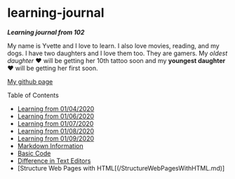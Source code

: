 # learning-journal
***Learning journal from 102***

My name is Yvette and I love to learn.  I also love movies, reading, and my dogs.  I have two daughters and I love them too.  They are gamers.  My *oldest daughter* :heart: will be getting her 10th tattoo soon and my **youngest daughter** :heart: will be getting her first soon.

[My github page](https://github.com/ymclapp)

Table of Contents
- [Learning from 01/04/2020](/01042020Learning.md)
- [Learning from 01/06/2020](/01062020Learning.md)
- [Learning from 01/07/2020](/01072020Learning.md)
- [Learning from 01/08/2020](/01082020Learning.md)
- [Learning from 01/09/2020](/01092020Learning.md)
- [Markdown Information](/MarkdownInfo.md)
- [Basic Code](/basicLanguage.md)
- [Difference in Text Editors](TextEditors.md)
- [Structure Web Pages with HTML[(/StructureWebPagesWithHTML.md)]


